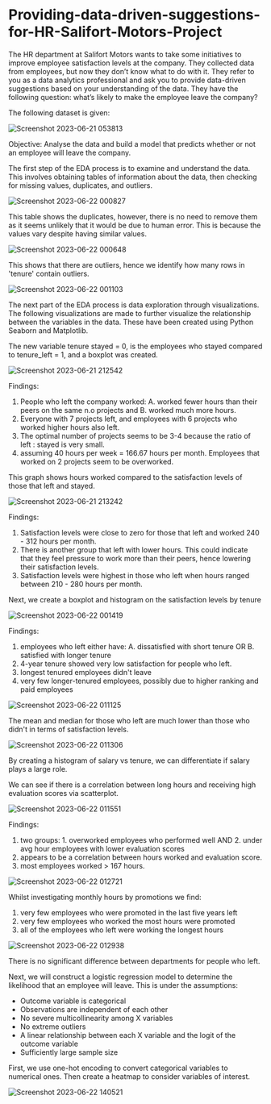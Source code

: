 # Providing-data-driven-suggestions-for-HR-Salifort-Motors-Project

The HR department at Salifort Motors wants to take some initiatives to improve employee satisfaction levels at the company. They collected data from employees, but now they don’t know what to do with it. They refer to you as a data analytics professional and ask you to provide data-driven suggestions based on your understanding of the data. They have the following question: what’s likely to make the employee leave the company?

The following dataset is given:

![Screenshot 2023-06-21 053813](https://github.com/0xDylanLim/Providing-data-driven-suggestions-for-HR-Salifort-Motors-Project/assets/98394792/cc743b5d-2167-42a3-bd59-2eaf6610aa7f)

Objective: Analyse the data and build a model that predicts whether or not an employee will leave the company.

The first step of the EDA process is to examine and understand the data. This involves obtaining tables of information about the data, then checking for missing values, duplicates, and outliers.

![Screenshot 2023-06-22 000827](https://github.com/0xDylanLim/Providing-data-driven-suggestions-for-HR-Salifort-Motors-Project/assets/98394792/2df434f3-dc46-449b-86c8-c5bb049209ec)

This table shows the duplicates, however, there is no need to remove them as it seems unlikely that it would be due to human error. This is because the values vary despite having similar values.

![Screenshot 2023-06-22 000648](https://github.com/0xDylanLim/Providing-data-driven-suggestions-for-HR-Salifort-Motors-Project/assets/98394792/2f2f2a35-d833-4059-bb08-3454700dd5bb)

This shows that there are outliers, hence we identify how many rows in 'tenure' contain outliers. 

![Screenshot 2023-06-22 001103](https://github.com/0xDylanLim/Providing-data-driven-suggestions-for-HR-Salifort-Motors-Project/assets/98394792/20261650-5680-402f-be26-0083d6ecd29c)

The next part of the EDA process is data exploration through visualizations. The following visualizations are made to further visualize the relationship between the variables in the data. These have been created using Python Seaborn and Matplotlib. 

The new variable tenure stayed = 0, is the employees who stayed compared to tenure_left = 1, and a boxplot was created.

![Screenshot 2023-06-21 212542](https://github.com/0xDylanLim/Providing-data-driven-suggestions-for-HR-Salifort-Motors-Project/assets/98394792/7b413cf7-07ec-494c-be14-8f56d4788504)

Findings:
1. People who left the company worked: A. worked fewer hours than their peers on the same n.o projects and B. worked much more hours.
2. Everyone with 7 projects left, and employees with 6 projects who worked higher hours also left.
3. The optimal number of projects seems to be 3-4 because the ratio of left : stayed is very small.
4. assuming 40 hours per week = 166.67 hours per month. Employees that worked on 2 projects seem to be overworked.

This graph shows hours worked compared to the satisfaction levels of those that left and stayed.

![Screenshot 2023-06-21 213242](https://github.com/0xDylanLim/Providing-data-driven-suggestions-for-HR-Salifort-Motors-Project/assets/98394792/e603553d-a0f0-4e74-bdfd-58d000171d9b)

Findings:
1. Satisfaction levels were close to zero for those that left and worked 240 - 312 hours per month.
2. There is another group that left with lower hours. This could indicate that they feel pressure to work more than their peers, hence lowering their satisfaction levels.
3. Satisfaction levels were highest in those who left when hours ranged between 210 - 280 hours per month.

Next, we create a boxplot and histogram on the satisfaction levels by tenure

![Screenshot 2023-06-22 001419](https://github.com/0xDylanLim/Providing-data-driven-suggestions-for-HR-Salifort-Motors-Project/assets/98394792/0aabec5c-3d4a-44c2-bada-a86fc19143f8)

Findings:
1. employees who left either have: A. dissatisfied with short tenure OR B. satisfied with longer tenure
2. 4-year tenure showed very low satisfaction for people who left.
3. longest tenured employees didn't leave
4. very few longer-tenured employees, possibly due to higher ranking and paid employees

![Screenshot 2023-06-22 011125](https://github.com/0xDylanLim/Providing-data-driven-suggestions-for-HR-Salifort-Motors-Project/assets/98394792/82b09fc0-820b-4554-8011-e3af4954c3b5)

The mean and median for those who left are much lower than those who didn't in terms of satisfaction levels.

![Screenshot 2023-06-22 011306](https://github.com/0xDylanLim/Providing-data-driven-suggestions-for-HR-Salifort-Motors-Project/assets/98394792/0aa9f720-3f6e-4842-9000-94017532d3a2)

By creating a histogram of salary vs tenure, we can differentiate if salary plays a large role.

We can see if there is a correlation between long hours and receiving high evaluation scores via scatterplot.

![Screenshot 2023-06-22 011551](https://github.com/0xDylanLim/Providing-data-driven-suggestions-for-HR-Salifort-Motors-Project/assets/98394792/976ab55b-78d1-483d-a485-c695cdda8af7)

Findings:
1. two groups: 1. overworked employees who performed well AND 2. under avg hour employees with lower evaluation scores
2. appears to be a correlation between hours worked and evaluation score.
3. most employees worked > 167 hours.

![Screenshot 2023-06-22 012721](https://github.com/0xDylanLim/Providing-data-driven-suggestions-for-HR-Salifort-Motors-Project/assets/98394792/722a3397-3d1b-4fc3-8efb-a2b4fca4a345)

Whilst investigating monthly hours by promotions we find:
1. very few employees who were promoted in the last five years left
2. very few employees who worked the most hours were promoted
3. all of the employees who left were working the longest hours

![Screenshot 2023-06-22 012938](https://github.com/0xDylanLim/Providing-data-driven-suggestions-for-HR-Salifort-Motors-Project/assets/98394792/447bb370-7884-4153-bf81-6fef5202570b)

There is no significant difference between departments for people who left.

Next, we will construct a logistic regression model to determine the likelihood that an employee will leave. This is under the assumptions:
- Outcome variable is categorical
- Observations are independent of each other
- No severe multicollinearity among X variables
- No extreme outliers
- A linear relationship between each X variable and the logit of the outcome variable
- Sufficiently large sample size

First, we use one-hot encoding to convert categorical variables to numerical ones. Then create a heatmap to consider variables of interest.

![Screenshot 2023-06-22 140521](https://github.com/0xDylanLim/Providing-data-driven-suggestions-for-HR-Salifort-Motors-Project/assets/98394792/b7a674bd-73ef-4821-92c2-8d9645449363)

















